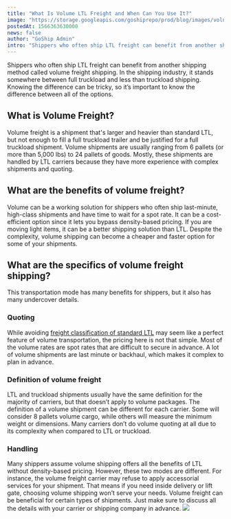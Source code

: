 ```yaml
---
title: "What Is Volume LTL Freight and When Can You Use It?"
image: "https://storage.googleapis.com/goshiprepo/prod/blog/images/volume-ltl-freight-when-use-it.jpg"
postedAt: 1566363630000
news: false
author: "GoShip Admin"
intro: "Shippers who often ship LTL freight can benefit from another shipping method called volume freight shipping. In the shipping industry, it stands somewhere between full truckload and less than truckload shipping. Knowing the difference can be tricky, so it’s important to know the difference between all of the options. \n\nWhat is Volume Freight?\n-\n\nVolume freight is a shipment that's larger and heavier than standard LTL, but not enough to fill a full truckload trailer and be justified for a full truckload ship"
---
```

Shippers who often ship LTL freight can benefit from another shipping method called volume freight shipping. In the shipping industry, it stands somewhere between full truckload and less than truckload shipping. Knowing the difference can be tricky, so it’s important to know the difference between all of the options.

What is Volume Freight?
-----------------------

Volume freight is a shipment that's larger and heavier than standard LTL, but not enough to fill a full truckload trailer and be justified for a full truckload shipment. Volume shipments are usually ranging from 6 pallets (or more than 5,000 lbs) to 24 pallets of goods. Mostly, these shipments are handled by LTL carriers because they have more experience with complex shipments and quoting.

What are the benefits of volume freight?
----------------------------------------

Volume can be a working solution for shippers who often ship last-minute, high-class shipments and have time to wait for a spot rate. It can be a cost-efficient option since it lets you bypass density-based pricing. If you are moving light items, it can be a better shipping solution than LTL. Despite the complexity, volume shipping can become a cheaper and faster option for some of your shipments.

What are the specifics of volume freight shipping?
--------------------------------------------------

This transportation mode has many benefits for shippers, but it also has many undercover details.

### Quoting

While avoiding [freight classification of standard LTL](http://www.nmfta.org/pages/nmfc) may seem like a perfect feature of volume transportation, the pricing here is not that simple. Most of the volume rates are spot rates that are difficult to secure in advance. A lot of volume shipments are last minute or backhaul, which makes it complex to plan in advance.

### Definition of volume freight

LTL and truckload shipments usually have the same definition for the majority of carriers, but that doesn’t apply to volume packages. The definition of a volume shipment can be different for each carrier. Some will consider 8 pallets volume cargo, while others will measure the minimum weight or dimensions. Many carriers don’t do volume quoting at all due to its complexity when compared to LTL or truckload.

### Handling

Many shippers assume volume shipping offers all the benefits of LTL without density-based pricing. However, these two modes are different. For instance, the volume freight carrier may refuse to apply accessorial services for your shipment. That means if you need inside delivery or lift gate, choosing volume shipping won’t serve your needs. Volume freight can be beneficial for certain types of shipments. Just make sure to discuss all the details with your carrier or shipping company in advance. [![](https://www.goship.com/wp-content/uploads/2021/02/1ace89b4-fe28-40ff-a2a7-4cddc60fc9ec.png)](https://www.goship.com/)

